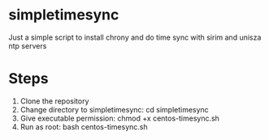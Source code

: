 # simpletimesync
Just a simple script to install chrony and do time sync with sirim and unisza ntp servers

# Steps
1. Clone the repository
2. Change directory to simpletimesync: cd simpletimesync
3. Give executable permission: chmod +x centos-timesync.sh
4. Run as root: bash centos-timesync.sh
